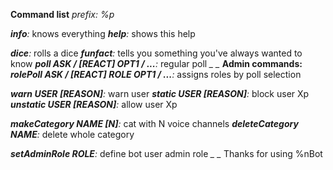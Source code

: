 **Command list**
*prefix: %p*

*__info__:* knows everything
*__help__:* shows this help

*__dice__:* rolls a dice
*__funfact__:* tells you something you've always wanted to know
*__poll ASK / [REACT] OPT1 / ...__:* regular poll
*_ _*
**Admin commands:**
*__rolePoll ASK / [REACT] ROLE OPT1 / ...__:* assigns roles by poll selection

*__warn USER [REASON]__:* warn user
*__static USER [REASON]__:* block user Xp
*__unstatic USER [REASON]__:* allow user Xp

*__makeCategory NAME [N]__:* cat with N voice channels
*__deleteCategory NAME__:* delete whole category

*__setAdminRole ROLE__:* define bot user admin role
*_ _*
Thanks for using %nBot
